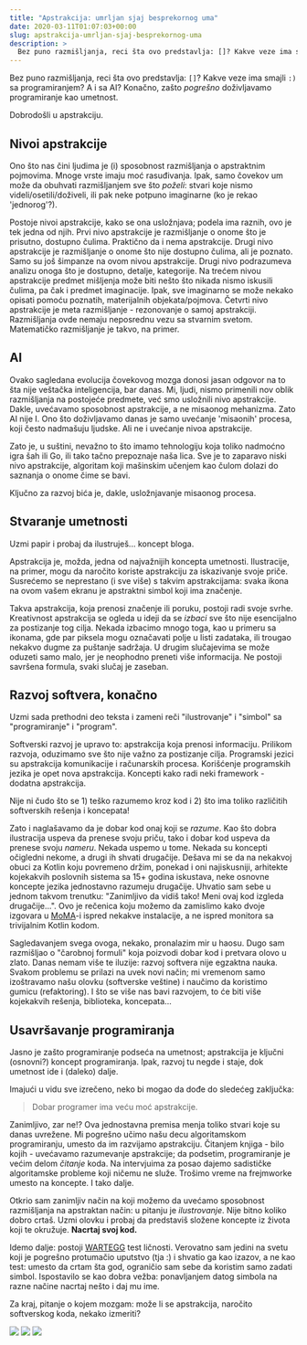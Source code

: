 ```yaml
---
title: "Apstrakcija: umrljan sjaj besprekornog uma"
date: 2020-03-11T01:07:03+00:00
slug: apstrakcija-umrljan-sjaj-besprekornog-uma
description: >
  Bez puno razmišljanja, reci šta ovo predstavlja: []? Kakve veze ima smajli sa programiranjem? A i sa AI? Konačno, zašto pogrešno doživljavamo programiranje kao umetnost.
---
```


Bez puno razmišljanja, reci šta ovo predstavlja: `[]`? Kakve veze ima smajli `:)` sa programiranjem? A i sa AI? Konačno, zašto _pogrešno_ doživljavamo programiranje kao umetnost.

Dobrodošli u apstrakciju.

## Nivoi apstrakcije

Ono što nas čini ljudima je (i) sposobnost razmišljanja o apstraktnim pojmovima. Mnoge vrste imaju moć rasuđivanja. Ipak, samo čovekov um može da obuhvati razmišljanjem sve što _poželi_: stvari koje nismo videli/osetili/doživeli, ili pak neke potpuno imaginarne (ko je rekao 'jednorog'?).

Postoje nivoi apstrakcije, kako se ona usložnjava; podela ima raznih, ovo je tek jedna od njih. Prvi nivo apstrakcije je razmišljanje o onome što je prisutno, dostupno čulima. Praktično da i nema apstrakcije. Drugi nivo apstrakcije je razmišljanje o onome što nije dostupno čulima, ali je poznato. Samo su još šimpanze na ovom nivou apstrakcije. Drugi nivo podrazumeva analizu onoga što je dostupno, detalje, kategorije. Na trećem nivou apstrakcije predmet mišljenja može biti nešto što nikada nismo iskusili čulima, pa čak i predmet imaginacije. Ipak, sve imaginarno se može nekako opisati pomoću poznatih, materijalnih objekata/pojmova. Četvrti nivo apstrakcije je meta razmišljanje - rezonovanje o samoj apstrakciji. Razmišljanja ovde nemaju neposrednu vezu sa stvarnim svetom. Matematičko razmišljanje je takvo, na primer.

## AI

Ovako sagledana evolucija čovekovog mozga donosi jasan odgovor na to šta nije veštačka inteligencija, bar danas. Mi, ljudi, nismo primenili nov oblik razmišljanja na postojeće predmete, već smo usložnili nivo apstrakcije. Dakle, uvećavamo sposobnost apstrakcije, a ne misaonog mehanizma. Zato AI nije I. Ono što doživljavamo danas je samo uvećanje 'misaonih' procesa, koji često nadmašuju ljudske. Ali ne i uvećanje nivoa apstrakcije.

Zato je, u suštini, nevažno to što imamo tehnologiju koja toliko nadmoćno igra šah ili Go, ili tako tačno prepoznaje naša lica. Sve je to zaparavo niski nivo apstrakcije, algoritam koji mašinskim učenjem kao čulom dolazi do saznanja o onome čime se bavi.

Ključno za razvoj bića je, dakle, usložnjavanje misaonog procesa.

## Stvaranje umetnosti

Uzmi papir i probaj da ilustruješ... koncept bloga.

Apstrakcija je, možda, jedna od najvažnijih koncepta umetnosti. Ilustracije, na primer, mogu da naročito koriste apstrakciju za iskazivanje svoje priče. Susrećemo se neprestano (i sve više) s takvim apstrakcijama: svaka ikona na ovom vašem ekranu je apstraktni simbol koji ima značenje.

Takva apstrakcija, koja prenosi značenje ili poruku, postoji radi svoje svrhe. Kreativnost apstrakcija se ogleda u ideji da se _izbaci_ sve što nije esencijalno za postizanje tog cilja. Nekada izbacimo mnogo toga, kao u primeru sa ikonama, gde par piksela mogu označavati polje u listi zadataka, ili trougao nekakvo dugme za puštanje sadržaja. U drugim slučajevima se može oduzeti samo malo, jer je neophodno preneti više informacija. Ne postoji savršena formula, svaki slučaj je zaseban.

## Razvoj softvera, konačno

Uzmi sada prethodni deo teksta i zameni reči "ilustrovanje" i "simbol" sa "programiranje" i "program".

Softverski razvoj je upravo to: apstrakcija koja prenosi informaciju. Prilikom razvoja, oduzimamo sve što nije važno za postizanje cilja. Programski jezici su apstrakcija komunikacije i računarskih procesa. Korišćenje programskih jezika je opet nova apstrakcija. Koncepti kako radi neki framework - dodatna apstrakcija.

Nije ni čudo što se 1) teško razumemo kroz kod i 2) što ima toliko različitih softverskih rešenja i koncepata!

Zato i naglašavamo da je dobar kod onaj koji se _razume_. Kao što dobra ilustracija uspeva da prenese svoju priču, tako i dobar kod uspeva da prenese svoju _nameru_. Nekada uspemo u tome. Nekada su koncepti očigledni nekome, a drugi ih shvati  drugačije. Dešava mi se da na nekakvoj obuci za Kotlin koju povremeno držim, ponekad i oni najiskusniji, arhitekte kojekakvih poslovnih sistema sa 15+ godina iskustava, neke osnovne koncepte jezika jednostavno razumeju drugačije. Uhvatio sam sebe u jednom takvom trenutku: "Zanimljivo da vidiš tako! Meni ovaj kod izgleda drugačije...". Ovo je rečenica koju možemo da zamislimo kako dvoje izgovara u [MoMA](https://www.moma.org)-i ispred nekakve instalacije, a ne ispred monitora sa trivijalnim Kotlin kodom.

Sagledavanjem svega ovoga, nekako, pronalazim mir u haosu. Dugo sam razmišljao o "čarobnoj formuli" koja poizvodi dobar kod i pretvara olovo u zlato. Danas nemam više te iluzije: razvoj softvera nije egzaktna nauka. Svakom problemu se prilazi na uvek novi način; mi vremenom samo izoštravamo našu olovku (softverske veštine) i naučimo da koristimo gumicu (refaktoring). I što se više nas bavi razvojem, to će biti više kojekakvih rešenja, biblioteka, koncepata...

## Usavršavanje programiranja

Jasno je zašto programiranje podseća na umetnost; apstrakcija je ključni (osnovni?) koncept programiranja. Ipak, razvoj tu negde i staje, dok umetnost ide i (daleko) dalje.

Imajući u vidu sve izrečeno, neko bi mogao da dođe do sledećeg zaključka:

> Dobar programer ima veću moć apstrakcije.

Zanimljivo, zar ne!? Ova jednostavna premisa menja toliko stvari koje su danas uvrežene. Mi pogrešno učimo našu decu algoritamskom programiranju, umesto da im razvijamo apstrakciju. Čitanjem knjiga - bilo kojih - uvećavamo razumevanje apstrakcije; da podsetim, programiranje je većim delom _čitanje_ koda. Na intervjuima za posao dajemo sadističke algoritamske probleme koji ničemu ne služe. Trošimo vreme na frejmworke umesto na koncepte. I tako dalje.

Otkrio sam zanimljiv način na koji možemo da uvećamo sposobnost razmišljanja na apstraktan način: u pitanju je _ilustrovanje_. Nije bitno koliko dobro crtaš. Uzmi olovku i probaj da predstaviš složene koncepte iz života koji te okružuje. **Nacrtaj svoj kod.**

Idemo dalje: postoji [WARTEGG](http://www.aspghandwriting.org/main/docs/Wartegg-Test-Form.pdf) test ličnosti. Verovatno sam jedini na svetu koji je pogrešno protumačio uputstvo (tja :) i shvatio ga kao izazov, a ne kao test: umesto da crtam šta god, ograničio sam sebe da koristim samo zadati simbol. Ispostavilo se kao dobra vežba: ponavljanjem datog simbola na razne načine nacrtaj nešto i daj mu ime.

Za kraj, pitanje o kojem mozgam: može li se apstrakcija, naročito softverskog koda, nekako izmeriti?

![](0.jpg)
![](1.jpg)
![](2.jpg)
